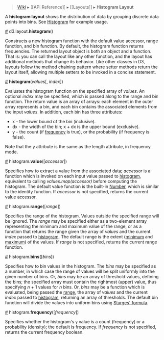 > [Wiki](Home) ▸ [[API Reference]] ▸ [[Layouts]] ▸ **Histogram Layout**

A **histogram layout** shows the distribution of data by grouping discrete data points into bins. See [Histogram](http://bl.ocks.org/3048450) for example usage.

<a name="histogram" href="Histogram-Layout#wiki-histogram">#</a> d3.layout.<b>histogram</b>()

Constructs a new histogram function with the default value accessor, range function, and bin function. By default, the histogram function returns frequencies. The returned layout object is both an object and a function. That is: you can call the layout like any other function, and the layout has additional methods that change its behavior. Like other classes in D3, layouts follow the method chaining pattern where setter methods return the layout itself, allowing multiple setters to be invoked in a concise statement.

<a name="_histogram" href="Histogram-Layout#wiki-_histogram">#</a> <b>histogram</b>(<i>values</i>[, <i>index</i>])

Evaluates the histogram function on the specified array of *values*. An optional *index* may be specified, which is passed along to the range and bin function. The return value is an array of arrays: each element in the outer array represents a bin, and each bin contains the associated elements from the input *values*. In addition, each bin has three attributes:

* x - the lower bound of the bin (inclusive).
* dx - the width of the bin; x + dx is the upper bound (exclusive).
* y - the count (if [frequency](Histogram-Layout#wiki-frequency) is true), or the probability (if frequency is false).

Note that the y attribute is the same as the length attribute, in frequency mode.

<a name="value" href="Histogram-Layout#wiki-value">#</a> histogram.<b>value</b>([<i>accessor</i>])

Specifies how to extract a value from the associated data; *accessor* is a function which is invoked on each input value passed to [histogram](Histogram-Layout#wiki-_histogram), equivalent to calling *values.map(accessor)* before computing the histogram. The default value function is the built-in [Number](https://developer.mozilla.org/en/JavaScript/Reference/Global_Objects/Number), which is similar to the identity function. If *accessor* is not specified, returns the current value accessor.

<a name="range" href="Histogram-Layout#wiki-range">#</a> histogram.<b>range</b>([<i>range</i>])

Specifies the range of the histogram. Values outside the specified range will be ignored. The *range* may be specified either as a two-element array representing the minimum and maximum value of the range, or as a function that returns the range given the array of *values* and the current *index* passed to [histogram](Histogram-Layout#wiki-_histogram). The default range is the extent ([minimum](Arrays#wiki-d3_min) and [maximum](Arrays#wiki-d3_max)) of the values. If *range* is not specified, returns the current range function.

<a name="bins" href="Histogram-Layout#wiki-bins">#</a> histogram.<b>bins</b>([<i>bins</i>])

Specifies how to bin values in the histogram. The *bins* may be specified as a number, in which case the range of values will be split uniformly into the given number of bins. Or, *bins* may be an array of threshold values, defining the bins; the specified array must contain the rightmost (upper) value, thus specifying *n* + 1 values for *n* bins. Or, *bins* may be a function which is evaluated, being passed the [range](Histogram-Layout#wiki-range), the array of *values* and the current *index* passed to [histogram](Histogram-Layout#wiki-_histogram), returning an array of thresholds. The default bin function will divide the values into uniform bins using [Sturges' formula](http://en.wikipedia.org/wiki/Histogram).

<a name="frequency" href="Histogram-Layout#wiki-frequency">#</a> histogram.<b>frequency</b>([<i>frequency</i>])

Specifies whether the histogram's `y` value is a count (frequency) or a probability (density); the default is frequency. If *frequency* is not specified, returns the current frequency boolean.